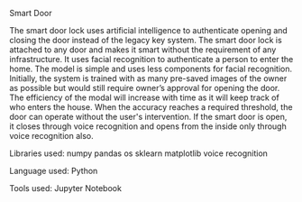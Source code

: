 Smart Door

The smart door lock uses artificial intelligence to authenticate opening and closing the door
instead of the legacy key system. The smart door lock is attached to any door and makes it smart
without the requirement of any infrastructure. It uses facial recognition to authenticate a person
to enter the home. The model is simple and uses less components for facial recognition. Initially,
the system is trained with as many pre-saved images of the owner as possible but would still
require owner’s approval for opening the door. The efficiency of the modal will increase with
time as it will keep track of who enters the house. When the accuracy reaches a required
threshold, the door can operate without the user's intervention. If the smart door is open, it closes
through voice recognition and opens from the inside only through voice recognition also.

Libraries used:
numpy
pandas
os
sklearn
matplotlib
voice recognition

Language used:
Python

Tools used: 
Jupyter Notebook 
